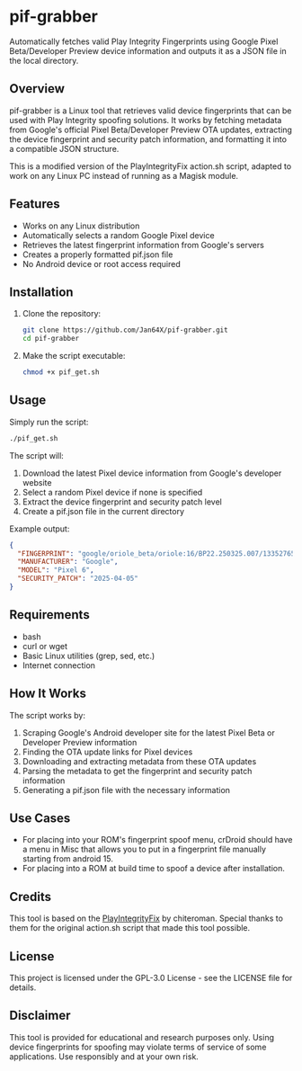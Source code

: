# pif-grabber

Automatically fetches valid Play Integrity Fingerprints using Google Pixel Beta/Developer Preview device information and outputs it as a JSON file in the local directory.

## Overview

pif-grabber is a Linux tool that retrieves valid device fingerprints that can be used with Play Integrity spoofing solutions. It works by fetching metadata from Google's official Pixel Beta/Developer Preview OTA updates, extracting the device fingerprint and security patch information, and formatting it into a compatible JSON structure.

This is a modified version of the PlayIntegrityFix action.sh script, adapted to work on any Linux PC instead of running as a Magisk module.

## Features

- Works on any Linux distribution
- Automatically selects a random Google Pixel device
- Retrieves the latest fingerprint information from Google's servers
- Creates a properly formatted pif.json file
- No Android device or root access required

## Installation

1. Clone the repository:
   ```bash
   git clone https://github.com/Jan64X/pif-grabber.git
   cd pif-grabber
   ```

2. Make the script executable:
   ```bash
   chmod +x pif_get.sh
   ```

## Usage

Simply run the script:

```bash
./pif_get.sh
```

The script will:
1. Download the latest Pixel device information from Google's developer website
2. Select a random Pixel device if none is specified
3. Extract the device fingerprint and security patch level
4. Create a pif.json file in the current directory

Example output:
```json
{
  "FINGERPRINT": "google/oriole_beta/oriole:16/BP22.250325.007/13352765:user/release-keys",
  "MANUFACTURER": "Google",
  "MODEL": "Pixel 6",
  "SECURITY_PATCH": "2025-04-05"
}
```

## Requirements

- bash
- curl or wget
- Basic Linux utilities (grep, sed, etc.)
- Internet connection

## How It Works

The script works by:
1. Scraping Google's Android developer site for the latest Pixel Beta or Developer Preview information
2. Finding the OTA update links for Pixel devices
3. Downloading and extracting metadata from these OTA updates
4. Parsing the metadata to get the fingerprint and security patch information
5. Generating a pif.json file with the necessary information

## Use Cases

- For placing into your ROM's fingerprint spoof menu, crDroid should have a menu in Misc that allows you to put in a fingerprint file manually starting from android 15.
- For placing into a ROM at build time to spoof a device after installation.

## Credits

This tool is based on the [PlayIntegrityFix](https://github.com/chiteroman/PlayIntegrityFix) by chiteroman. Special thanks to them for the original action.sh script that made this tool possible.

## License

This project is licensed under the GPL-3.0 License - see the LICENSE file for details.

## Disclaimer

This tool is provided for educational and research purposes only. Using device fingerprints for spoofing may violate terms of service of some applications. Use responsibly and at your own risk.
